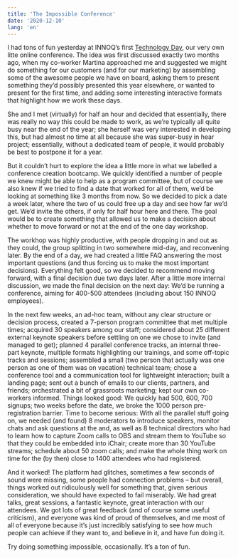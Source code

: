 ```yaml
---
title: 'The Impossible Conference'
date: '2020-12-10'
lang: 'en'
---
```


I had tons of fun yesterday at INNOQ’s first [Technology Day](https://technologyday.innoq.com), our very own litte online conference. The idea was first discussed exactly two months ago, when my co-worker Martina approached me and suggested we might do something for our customers (and for our marketing) by assembling some of the awesome people we have on board, asking them to present something they’d possibly presented this year elsewhere, or wanted to present for the first time, and adding some interesting interactive formats that highlight how we work these days.

She and I met (virtually) for half an hour and decided that essentially, there was really no way this could be made to work, as we’re typically all quite busy near the end of the year; she herself was very interested in developing this, but had almost no time at all because she was super-busy in hear project; essentially, without a dedicated team of people, it would probably be best to postpone it for a year.

But it couldn’t hurt to explore the idea a little more in what we labelled a conference creation bootcamp. We quickly identified a number of people we knew might be able to help as a program committee, but of course we also knew if we tried to find a date that worked for all of them, we’d be looking at something like 3 months from now. So we decided to pick a date a week later, where the two of us could free up a day and see how far we’d get. We’d invite the others, if only for half hour here and there. The goal would be to create something that allowed us to make a decision about whether to move forward or not at the end of the one day workshop.

The workhop was highly productive, with people dropping in and out as they could, the group splitting in two somewhere mid-day, and reconvening later. By the end of a day, we had created a little FAQ answering the most important questions (and thus forcing us to make the most important decisions). Everything felt good, so we decided to recommend moving forward, with a final decision due two days later. After a little more internal discussion, we made the final decision on the next day: We’d be running a conference, aiming for 400-500 attendees (including about 150 INNOQ employees).

In the next few weeks, an ad-hoc team, without any clear structure or decision process, created a 7-person program committee that met multiple times; acquired 30 speakers among our staff; considered about 25 different external keynote speakers before settling on one we chose to invite (and managed to get); planned 4 parallel conference tracks, an internal three-part keynote, multiple formats highlighting our trainings, and some off-topic tracks and sessions; assembled a small (two person that actually was one person as one of them was on vacation) technical team; chose a conference tool and a communication tool for lightweight interaction; built a landing page; sent out a bunch of emails to our clients, partners, and friends; orchestrated a bit of grassroots marketing; kept our own co-workers informed. Things looked good: We quickly had 500, 600, 700 signups; two weeks before the date, we broke the 1000 person pre-registration barrier. Time to become serious: With all the parallel stuff going on, we needed (and found) 8 moderators to introduce speakers, monitor chats and ask questions at the and, as well as 8 technical directors who had to learn how to capture Zoom calls to OBS and stream them to YouTube so that they could be embedded into iChair; create more than 30 YouTube streams; schedule about 50 zoom calls; and make the whole thing work on time for the (by then) close to 1400 attendees who had registered.

And it worked! The platform had glitches, sometimes a few seconds of sound were missing, some people had connection problems – but overall, things worked out ridiculously well for something that, given serious consideration, we should have expected to fail miserably. We had great talks, great sessions, a fantastic keynote, great interaction with our attendees. We got lots of great feedback (and of course some useful criticism), and everyone was kind of proud of themselves, and me most of all of everyone because it’s just incredibly satisfying to see how much people can achieve if they want to, and believe in it, and have fun doing it.

Try doing something impossible, occasionally. It’s a ton of fun. 
